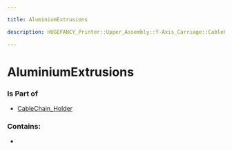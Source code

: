 ```yaml
---

title: AluminiumExtrusions

description: HUGEFANCY_Printer::Upper_Assembly::Y-Axis_Carriage::CableChain_Holder::AluminiumExtrusions

---
```

# AluminiumExtrusions
<script>
    var geoarray = '{"AluminiumExtrusions": {}}';
</script>
<script>
    var basepath = '/assets/HUGEFANCY_Printer/Upper_Assembly/Y-Axis_Carriage/CableChain_Holder/';
</script>
<link rel="stylesheet" href="/css/container.css">

<div id="container"></div>

<!-- these are the required scripts for the three.js scene -->
<script src="/lib/three.min.js"></script>
<script src="/lib/OrbitControls.js"></script>
<script src="/lib/RectAreaLightUniformsLib.js"></script>
<!-- this is your app's lib file -->
<script src="/lib/triceratops_app.js"></script>
### Is Part of
- [CableChain_Holder](../CableChain_Holder)  

### Contains:
- [](./AluminiumExtrusions/)

